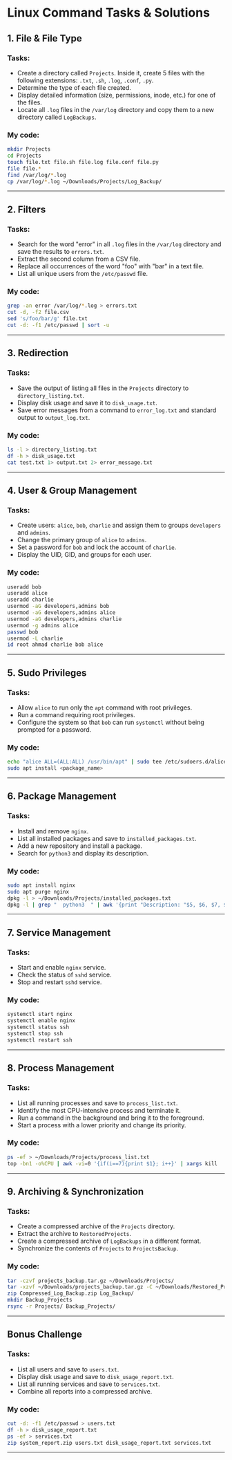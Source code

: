 # Linux Command Tasks & Solutions

## 1. File & File Type
### Tasks:
- Create a directory called `Projects`. Inside it, create 5 files with the following extensions: `.txt`, `.sh`, `.log`, `.conf`, `.py`.
- Determine the type of each file created.
- Display detailed information (size, permissions, inode, etc.) for one of the files.
- Locate all `.log` files in the `/var/log` directory and copy them to a new directory called `LogBackups`.

### My code:
```bash
mkdir Projects
cd Projects
touch file.txt file.sh file.log file.conf file.py
file file.*
find /var/log/*.log
cp /var/log/*.log ~/Downloads/Projects/Log_Backup/
```

---

## 2. Filters
### Tasks:
- Search for the word "error" in all `.log` files in the `/var/log` directory and save the results to `errors.txt`.
- Extract the second column from a CSV file.
- Replace all occurrences of the word "foo" with "bar" in a text file.
- List all unique users from the `/etc/passwd` file.

### My code:
```bash
grep -an error /var/log/*.log > errors.txt
cut -d, -f2 file.csv
sed 's/foo/bar/g' file.txt
cut -d: -f1 /etc/passwd | sort -u
```

---

## 3. Redirection
### Tasks:
- Save the output of listing all files in the `Projects` directory to `directory_listing.txt`.
- Display disk usage and save it to `disk_usage.txt`.
- Save error messages from a command to `error_log.txt` and standard output to `output_log.txt`.

### My code:
```bash
ls -l > directory_listing.txt
df -h > disk_usage.txt
cat test.txt 1> output.txt 2> error_message.txt
```

---

## 4. User & Group Management
### Tasks:
- Create users: `alice`, `bob`, `charlie` and assign them to groups `developers` and `admins`.
- Change the primary group of `alice` to `admins`.
- Set a password for `bob` and lock the account of `charlie`.
- Display the UID, GID, and groups for each user.

### My code:
```bash
useradd bob
useradd alice
useradd charlie
usermod -aG developers,admins bob
usermod -aG developers,admins alice
usermod -aG developers,admins charlie
usermod -g admins alice
passwd bob
usermod -L charlie
id root ahmad charlie bob alice
```

---

## 5. Sudo Privileges
### Tasks:
- Allow `alice` to run only the `apt` command with root privileges.
- Run a command requiring root privileges.
- Configure the system so that `bob` can run `systemctl` without being prompted for a password.

### My code:
```bash
echo "alice ALL=(ALL:ALL) /usr/bin/apt" | sudo tee /etc/sudoers.d/alice
sudo apt install <package_name>
```

---

## 6. Package Management
### Tasks:
- Install and remove `nginx`.
- List all installed packages and save to `installed_packages.txt`.
- Add a new repository and install a package.
- Search for `python3` and display its description.

### My code:
```bash
sudo apt install nginx
sudo apt purge nginx
dpkg -l > ~/Downloads/Projects/installed_packages.txt
dpkg -l | grep "  python3  " | awk '{print "Description: "$5, $6, $7, $8}'
```

---

## 7. Service Management
### Tasks:
- Start and enable `nginx` service.
- Check the status of `sshd` service.
- Stop and restart `sshd` service.

### My code:
```bash
systemctl start nginx
systemctl enable nginx
systemctl status ssh
systemctl stop ssh
systemctl restart ssh
```

---

## 8. Process Management
### Tasks:
- List all running processes and save to `process_list.txt`.
- Identify the most CPU-intensive process and terminate it.
- Run a command in the background and bring it to the foreground.
- Start a process with a lower priority and change its priority.

### My code:
```bash
ps -ef > ~/Downloads/Projects/process_list.txt
top -bn1 -o%CPU | awk -vi=0 '{if(i==7){print $1}; i++}' | xargs kill
```

---

## 9. Archiving & Synchronization
### Tasks:
- Create a compressed archive of the `Projects` directory.
- Extract the archive to `RestoredProjects`.
- Create a compressed archive of `LogBackups` in a different format.
- Synchronize the contents of `Projects` to `ProjectsBackup`.

### My code:
```bash
tar -czvf projects_backup.tar.gz ~/Downloads/Projects/
tar -xzvf ~/Downloads/projects_backup.tar.gz -C ~/Downloads/Restored_Projects/
zip Compressed_Log_Backup.zip Log_Backup/
mkdir Backup_Projects
rsync -r Projects/ Backup_Projects/
```

---

## Bonus Challenge
### Tasks:
- List all users and save to `users.txt`.
- Display disk usage and save to `disk_usage_report.txt`.
- List all running services and save to `services.txt`.
- Combine all reports into a compressed archive.

### My code:
```bash
cut -d: -f1 /etc/passwd > users.txt
df -h > disk_usage_report.txt
ps -ef > services.txt
zip system_report.zip users.txt disk_usage_report.txt services.txt
```

---
